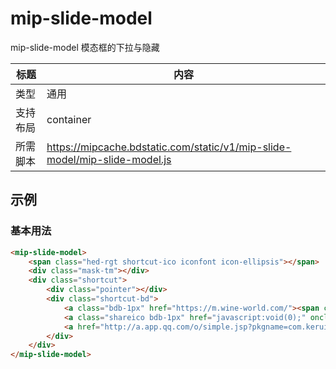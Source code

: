 # mip-slide-model

mip-slide-model 模态框的下拉与隐藏

标题|内容
----|----
类型|通用
支持布局|container
所需脚本|https://mipcache.bdstatic.com/static/v1/mip-slide-model/mip-slide-model.js

## 示例

### 基本用法
```html
<mip-slide-model>
    <span class="hed-rgt shortcut-ico iconfont icon-ellipsis"></span>
    <div class="mask-tm"></div>
    <div class="shortcut">
        <div class="pointer"></div>
        <div class="shortcut-bd">
            <a class="bdb-1px" href="https://m.wine-world.com/"><span class="iconfont icon-home"></span>首页</a>
            <a class="shareico bdb-1px" href="javascript:void(0);" onclick="call()"><span class="iconfont icon-share"></span>分享</a>
            <a href="http://a.app.qq.com/o/simple.jsp?pkgname=com.keruiyun.redwine"><span class="iconfont icon-download"></span>下载APP</a>
        </div>
    </div>
</mip-slide-model>
```


